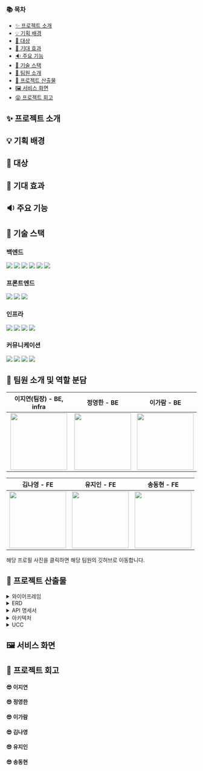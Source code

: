

### 📚 목차
- [✨ 프로젝트 소개](#프로젝트-소개)
- [💡 기획 배경](#기획-배경)
- [👫 대상](#대상)
- [🎉 기대 효과](#기대-효과)
- [🔉 주요 기능](#주요-기능)
- [🔧 기술 스택](#기술-스택)
- [👥 팀원 소개](#팀원-소개-및-역할-분담)
- [📁 프로젝트 산출물](#프로젝트-산출물)
- [🖼️ 서비스 화면](#프로젝트-산출물)
- [😝 프로젝트 회고](#프로젝트-산출물)

## ✨ 프로젝트 소개


## 💡 기획 배경


## 👫 대상

 
## 🎉 기대 효과


## 🔉 주요 기능

## 🔧 기술 스택

### 백엔드
<img src="https://img.shields.io/badge/java-007396?style=for-the-badge&logo=OpenJDK&logoColor=white"> <img src="https://img.shields.io/badge/springboot-6DB33F?style=for-the-badge&logo=springboot&logoColor=white"> <img src="https://img.shields.io/badge/MySQL-4479A1?style=for-the-badge&logo=MySQL&logoColor=white"> <img src="https://img.shields.io/badge/Redis-DC382D?style=for-the-badge&logo=Redis&logoColor=white"> <img src="https://img.shields.io/badge/Amazon%20S3-569A31?style=for-the-badge&logo=Amazon%20S3&logoColor=white"> <img src="https://img.shields.io/badge/Flask-000000?style=for-the-badge&logo=Flask&logoColor=white">

### 프론트엔드
<img src="https://img.shields.io/badge/Flutter-02569B?style=for-the-badge&logo=Flutter&logoColor=white"> <img src="https://img.shields.io/badge/Android-3DDC84?style=for-the-badge&logo=Android&logoColor=white">  <img src="https://img.shields.io/badge/Firebase-DD2C00?style=for-the-badge&logo=Firebase&logoColor=white">

### 인프라
<img src="https://img.shields.io/badge/nginx-%23009639.svg?style=for-the-badge&logo=nginx&logoColor=white"> <img src="https://img.shields.io/badge/docker-%230db7ed.svg?style=for-the-badge&logo=docker&logoColor=white"> <img src="https://img.shields.io/badge/Amazon%20EC2-FF9900?style=for-the-badge&logo=Amazon%20EC2&logoColor=white"> <img src="https://img.shields.io/badge/Jenkins-D24939?style=for-the-badge&logo=Jenkins&logoColor=white">

### 커뮤니케이션
 <img src="https://img.shields.io/badge/Jira-0052CC?style=for-the-badge&logo=Jira&logoColor=white"> <img src="https://img.shields.io/badge/Git-F05032?style=for-the-badge&logo=Git&logoColor=white"> <img src="https://img.shields.io/badge/GitLab-FC6D26?style=for-the-badge&logo=GitLab&logoColor=white"> <img src="https://img.shields.io/badge/Notion-000000?style=for-the-badge&logo=Notion&logoColor=white">


## 👥 팀원 소개 및 역할 분담
<center>
<table >
    <thead>
        <tr>
            <th align="center"><span>이지연(팀장) - BE, infra</span></th>
            <th align="center"><span>정영한 - BE</span></th>
            <th align="center"><span>이가람 - BE</span></th>
        </tr>
    </thead>
    <tbody>
        <td align="center">
            <a href="https://github.com/">
                <img src="./exec/readme_assets/" width="150" height="150" />
            </a>
        </td>
        <td align="center">
            <a href="https://github.com/">
                <img src="./exec/readme_assets/" width="150" height="150" />
            </a>
        </td>
        <td align="center">
            <a href="https://github.com/">
                <img src="./exec/readme_assets/" width="150" height="150" />
            </a>
        </td>
    </tbody>
</table>
<table >
    <thead>
        <tr>
            <th align="center"><span>김나영 - FE</span></th>
            <th align="center"><span>유지인 - FE</span></th>
            <th align="center"><span>송동현 - FE</span></th>
        </tr>
    </thead>
    <tbody>
        <td align="center">
            <a href="https://github.com/">
                <img src="./exec/readme_assets/" width="150" height="150" />
            </a>
        </td>
        <td align="center">
            <a href="https://github.com/">
                <img src="./exec/readme_assets/" width="150" height="150" />
            </a>
        </td>
        <td align="center">
            <a href="https://github.com/">
                <img src="./exec/readme_assets/" width="150" height="150" />
            </a>
        </td>
    </tbody>
</table>
</center>
<span>해당 프로필 사진을 클릭하면 해당 팀원의 깃허브로 이동합니다.</span>

## 📁 프로젝트 산출물 
<details>
  <summary>와이어프레임</summary>

</details>
<details>
  <summary>ERD</summary>
  <img src="" >
</details>
<details>
  <summary>API 명세서</summary>
  <img src="">
  <br>
 
  <img src="">
  <br>
  
  <img src="">
  <br>
  <img src="">
  <br>
 
  <img src="">
  <br>
  
  <img src="">
  <br>
  
  <img src="">
</details>
<details>
  <summary>아키텍처</summary>
  <img src="">
</details>
<details>
  <summary>UCC</summary>
  <a href="">UCC</a>
</details>


## 🖼️ 서비스 화면




## 📁 프로젝트 회고
#### 😎 이지연

#### 😎 정영한

#### 😎 이가람

#### 😎 김나영

#### 😎 유지인

#### 😎 송동현






